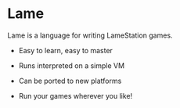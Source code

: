 # Lame

Lame is a language for writing LameStation games.

- Easy to learn, easy to master

- Runs interpreted on a simple VM

- Can be ported to new platforms

- Run your games wherever you like!
